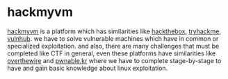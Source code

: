 # hackmyvm
[hackmyvm](https://hackmyvm.eu) is a platform which has similarities like [hackthebox](https://hackthebox,eu), [tryhackme](https://tryhackme.com), [vulnhub](https://vulnhub.com). we have to solve vulnerable machines which have in common or specialized exploitation. and also, there are many challenges that must be completed like CTF in general, even these platforms have similarities like [overthewire](https://overthewire.org/wargames/) and [pwnable.kr](https://pwnable.kr/) where we have to complete stage-by-stage to have and gain basic knowledge about linux exploitation.
